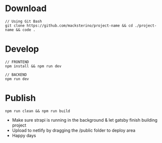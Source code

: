# Download
```
// Using Git Bash
git clone https://github.com/macksterino/project-name && cd ./project-name && code .
```

# Develop
```
// FRONTEND
npm install && npm run dev
```

```
// BACKEND
npm run dev
```

# Publish
```
npm run clean && npm run build
```
- Make sure strapi is running in the background & let gatsby finish building project
- Upload to netlify by dragging the /public folder to deploy area
- Happy days